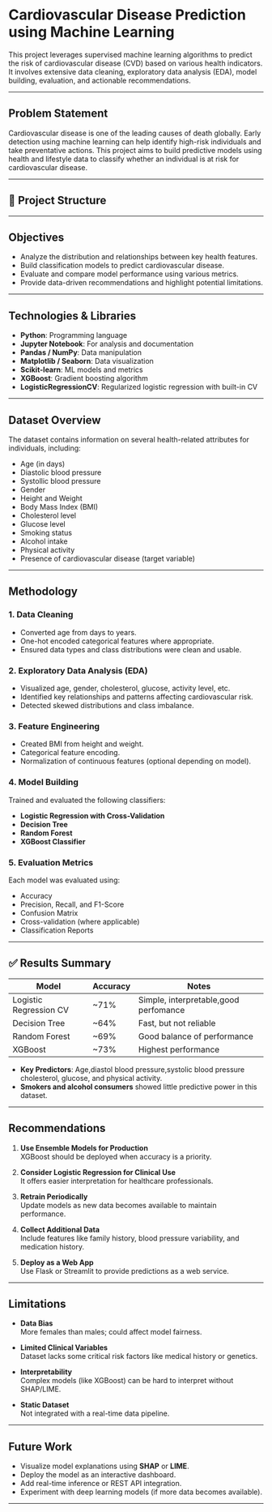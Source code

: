 #  Cardiovascular Disease Prediction using Machine Learning

This project leverages supervised machine learning algorithms to predict the risk of cardiovascular disease (CVD) based on various health indicators. It involves extensive data cleaning, exploratory data analysis (EDA), model building, evaluation, and actionable recommendations.

---

##  Problem Statement

Cardiovascular disease is one of the leading causes of death globally. Early detection using machine learning can help identify high-risk individuals and take preventative actions. This project aims to build predictive models using health and lifestyle data to classify whether an individual is at risk for cardiovascular disease.

---

## 📂 Project Structure

---

##  Objectives

- Analyze the distribution and relationships between key health features.
- Build classification models to predict cardiovascular disease.
- Evaluate and compare model performance using various metrics.
- Provide data-driven recommendations and highlight potential limitations.

---

##  Technologies & Libraries

- **Python**: Programming language
- **Jupyter Notebook**: For analysis and documentation
- **Pandas / NumPy**: Data manipulation
- **Matplotlib / Seaborn**: Data visualization
- **Scikit-learn**: ML models and metrics
- **XGBoost**: Gradient boosting algorithm
- **LogisticRegressionCV**: Regularized logistic regression with built-in CV

---

##  Dataset Overview

The dataset contains information on several health-related attributes for individuals, including:

- Age (in days)
- Diastolic blood pressure
- Systollic blood pressure
- Gender
- Height and Weight
- Body Mass Index (BMI)
- Cholesterol level
- Glucose level
- Smoking status
- Alcohol intake
- Physical activity
- Presence of cardiovascular disease (target variable)

---

##  Methodology

### 1. Data Cleaning

- Converted age from days to years.
- One-hot encoded categorical features where appropriate.
- Ensured data types and class distributions were clean and usable.

### 2. Exploratory Data Analysis (EDA)
- Visualized age, gender, cholesterol, glucose, activity level, etc.
- Identified key relationships and patterns affecting cardiovascular risk.
- Detected skewed distributions and class imbalance.

### 3. Feature Engineering
- Created BMI from height and weight.
- Categorical feature encoding.
- Normalization of continuous features (optional depending on model).

### 4. Model Building
Trained and evaluated the following classifiers:
- **Logistic Regression with Cross-Validation**
- **Decision Tree**
- **Random Forest**
- **XGBoost Classifier**

### 5. Evaluation Metrics
Each model was evaluated using:
- Accuracy
- Precision, Recall, and F1-Score
- Confusion Matrix
- Cross-validation (where applicable)
- Classification Reports

---

## ✅ Results Summary

| Model                  | Accuracy | Notes |
|------------------------|----------|-------|
| Logistic Regression CV | ~71%     | Simple, interpretable,good perfomance |
| Decision Tree          | ~64%     | Fast, but not reliable |
| Random Forest          | ~69%     | Good balance of performance |
| XGBoost                | ~73%     | Highest performance |

- **Key Predictors**: Age,diastol blood pressure,systolic blood pressure cholesterol, glucose, and physical activity.
- **Smokers and alcohol consumers** showed little predictive power in this dataset.

---

##  Recommendations

1. **Use Ensemble Models for Production**  
   XGBoost should be deployed when accuracy is a priority.

2. **Consider Logistic Regression for Clinical Use**  
   It offers easier interpretation for healthcare professionals.

3. **Retrain Periodically**  
   Update models as new data becomes available to maintain performance.

4. **Collect Additional Data**  
   Include features like family history, blood pressure variability, and medication history.

5. **Deploy as a Web App**  
   Use Flask or Streamlit to provide predictions as a web service.

---

##  Limitations


- **Data Bias**  
  More females than males; could affect model fairness.

- **Limited Clinical Variables**  
  Dataset lacks some critical risk factors like medical history or genetics.

- **Interpretability**  
  Complex models (like XGBoost) can be hard to interpret without SHAP/LIME.

- **Static Dataset**  
  Not integrated with a real-time data pipeline.

---

## Future Work

- Visualize model explanations using **SHAP** or **LIME**.
- Deploy the model as an interactive dashboard.
- Add real-time inference or REST API integration.
- Experiment with deep learning models (if more data becomes available).

---



